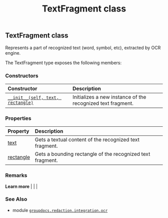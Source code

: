 ﻿---
title: TextFragment class
second_title: GroupDocs.Redaction for Python via .NET API References
description: 
type: docs
weight: 30
url: /groupdocs.redaction.integration.ocr/textfragment/
is_root: false
---

## TextFragment class

Represents a part of recognized text (word, symbol, etc), extracted by OCR engine.



The TextFragment type exposes the following members:

### Constructors
| Constructor | Description |
| :- | :- |
| [`__init__(self, text, rectangle)`](/redaction/python-net/groupdocs.redaction.integration.ocr/textfragment/__init__/#str-aspose.pydrawing.rectangle) | Initializes a new instance of the recognized text fragment. |


### Properties
| Property | Description |
| :- | :- |
| [text](/redaction/python-net/groupdocs.redaction.integration.ocr/textfragment/text) | Gets a textual content of the recognized text fragment. |
| [rectangle](/redaction/python-net/groupdocs.redaction.integration.ocr/textfragment/rectangle) | Gets a bounding rectangle of the recognized text fragment. |



### Remarks 


**Learn more** |
|
 |

### See Also
* module [`groupdocs.redaction.integration.ocr`](..)
